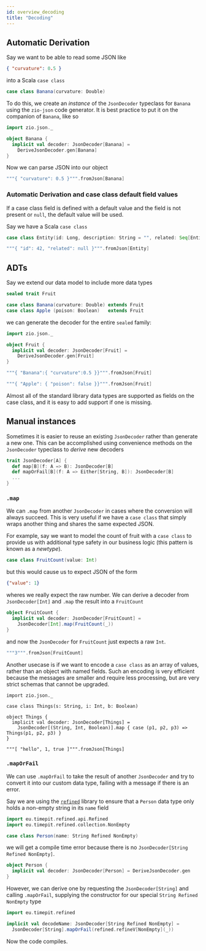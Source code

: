 ```yaml
---
id: overview_decoding
title: "Decoding"
---
```


## Automatic Derivation

Say we want to be able to read some JSON like

```json
{ "curvature": 0.5 }
```

into a Scala `case class`

```scala mdoc
case class Banana(curvature: Double)
```

To do this, we create an *instance* of the `JsonDecoder` typeclass for `Banana` using the `zio-json` code generator. It is best practice to put it on the companion of `Banana`, like so

```scala mdoc
import zio.json._

object Banana {
  implicit val decoder: JsonDecoder[Banana] =
    DeriveJsonDecoder.gen[Banana]
}
```

Now we can parse JSON into our object

```scala mdoc
"""{ "curvature": 0.5 }""".fromJson[Banana]
```

### Automatic Derivation and case class default field values

If a case class field is defined with a default value and the field is not present or `null`, the default value will be used.

Say we have a Scala `case class`

```scala mdoc
case class Entity(id: Long, description: String = "", related: Seq[Entity] = Seq())
```

```scala mdoc
"""{ "id": 42, "related": null }""".fromJson[Entity]
```

## ADTs

Say we extend our data model to include more data types

```scala mdoc:reset
sealed trait Fruit

case class Banana(curvature: Double) extends Fruit
case class Apple (poison: Boolean)   extends Fruit
```

we can generate the decoder for the entire `sealed` family:

```scala mdoc
import zio.json._

object Fruit {
  implicit val decoder: JsonDecoder[Fruit] =
    DeriveJsonDecoder.gen[Fruit]
}
```

```scala mdoc
"""{ "Banana":{ "curvature":0.5 }}""".fromJson[Fruit]
```

```scala mdoc
"""{ "Apple": { "poison": false }}""".fromJson[Fruit]
```

Almost all of the standard library data types are supported as fields on the case class, and it is easy to add support if one is missing.

## Manual instances

Sometimes it is easier to reuse an existing `JsonDecoder` rather than generate a new one. This can be accomplished using convenience methods on the `JsonDecoder` typeclass to *derive* new decoders

```scala
trait JsonDecoder[A] {
  def map[B](f: A => B): JsonDecoder[B]
  def mapOrFail[B](f: A => Either[String, B]): JsonDecoder[B]
  ...
}
```

### `.map`

We can `.map` from another `JsonDecoder` in cases where the conversion will always succeed. This is very useful if we have a `case class` that simply wraps another thing and shares the same expected JSON.

For example, say we want to model the count of fruit with a `case class` to provide us with additional type safety in our business logic (this pattern is known as a *newtype*).

```scala mdoc
case class FruitCount(value: Int)
```

but this would cause us to expect JSON of the form

```json
{"value": 1}
```

wheres we really expect the raw number. We can derive a decoder from `JsonDecoder[Int]` and `.map` the result into a `FruitCount`

```scala mdoc
object FruitCount {
  implicit val decoder: JsonDecoder[FruitCount] =
    JsonDecoder[Int].map(FruitCount(_))
}
```

and now the `JsonDecoder` for `FruitCount` just expects a raw `Int`.

```scala mdoc
"""3""".fromJson[FruitCount]
```

Another usecase is if we want to encode a `case class` as an array of values, rather than an object with named fields. Such an encoding is very efficient because the messages are smaller and require less processing, but are very strict schemas that cannot be upgraded.

```scala:mdoc:reset
import zio.json._

case class Things(s: String, i: Int, b: Boolean)

object Things {
  implicit val decoder: JsonDecoder[Things] =
    JsonDecoder[(String, Int, Boolean)].map { case (p1, p2, p3) => Things(p1, p2, p3) }
}

"""[ "hello", 1, true ]""".fromJson[Things]
```

### `.mapOrFail`

We can use `.mapOrFail` to take the result of another `JsonDecoder` and try to convert it into our custom data type, failing with a message if there is an error.

Say we are using the [`refined`](https://github.com/fthomas/refined) library to ensure that a `Person` data type only holds a non-empty string in its `name` field

```scala mdoc
import eu.timepit.refined.api.Refined
import eu.timepit.refined.collection.NonEmpty

case class Person(name: String Refined NonEmpty)
```

we will get a compile time error because there is no `JsonDecoder[String Refined NonEmpty]`.

```scala mdoc:fail
object Person {
  implicit val decoder: JsonDecoder[Person] = DeriveJsonDecoder.gen
}
```

However, we can derive one by requesting the `JsonDecoder[String]` and calling `.mapOrFail`, supplying the constructor for our special `String Refined NonEmpty` type

```scala mdoc
import eu.timepit.refined

implicit val decodeName: JsonDecoder[String Refined NonEmpty] =
  JsonDecoder[String].mapOrFail(refined.refineV[NonEmpty](_))
```

Now the code compiles.
